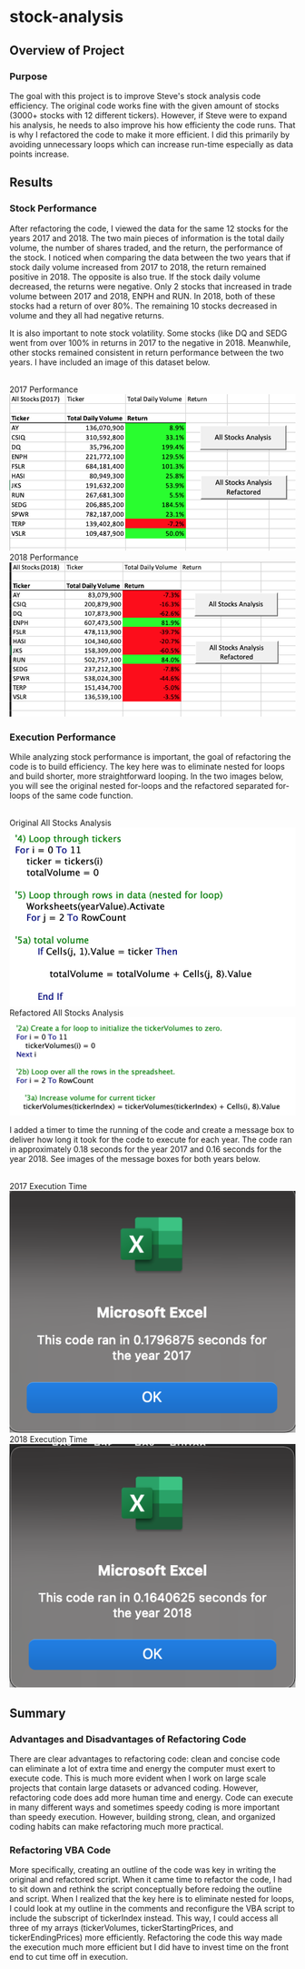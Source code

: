 # stock-analysis

## Overview of Project

### Purpose
The goal with this project is to improve Steve's stock analysis code efficiency. The original code works fine with the given amount of stocks (3000+ stocks with 12 different tickers). However, if Steve were to expand his analysis, he needs to also improve his how efficienty the code runs. That is why I refactored the code to make it more efficient. I did this primarily by avoiding unnecessary loops which can increase run-time especially as data points increase. 

## Results

### Stock Performance 
After refactoring the code, I viewed the data for the same 12 stocks for the years 2017 and 2018. The two main pieces of information is the total daily volume, the number of shares traded, and the return, the performance of the stock. I noticed when comparing the data between the two years that if stock daily volume increased from 2017 to 2018, the return remained positive in 2018. The opposite is also true. If the stock daily volume decreased, the returns were negative. Only 2 stocks that increased in trade volume between 2017 and 2018, ENPH and RUN. In 2018, both of these stocks had a return of over 80%. The remaining 10 stocks decreased in volume and they all had negative returns. <br/>

It is also important to note stock volatility. Some stocks (like DQ and SEDG went from over 100% in returns in 2017 to the negative in 2018. Meanwhile, other stocks remained consistent in return performance between the two years. I have included an image of this dataset below. 

<br/> 2017 Performance ![2017Data](2017Data.png)  <br/> 2018 Performance ![2018Data](2018Data.png) <br/>

### Execution Performance
While analyzing stock performance is important, the goal of refactoring the code is to build efficiency. The key here was to eliminate nested for loops and build shorter, more straightforward looping. In the two images below, you will see the original nested for-loops and the refactored separated for-loops of the same code function. 

<br/> Original All Stocks Analysis ![original](original.png)   <br/> Refactored All Stocks Analysis![refactor](refactor.png) <br/>


I added a timer to time the running of the code and create a message box to deliver how long it took for the code to execute for each year. The code ran in approximately 0.18 seconds for the year 2017 and 0.16 seconds for the year 2018. See images of the message boxes for both years below.

<br/> 2017 Execution Time ![VBA_Challenge_2017](VBA_Challenge_2017.png)  <br/> 2018 Execution Time ![VBA_Challenge_2018](VBA_Challenge_2018.png) <br/>
## Summary 

### Advantages and Disadvantages of Refactoring Code
There are clear advantages to refactoring code: clean and concise code can eliminate a lot of extra time and energy the computer must exert to execute code. This is much more evident when I work on large scale projects that contain large datasets or advanced coding. However, refactoring code does add more human time and energy. Code can execute in many different ways and sometimes speedy coding is more important than speedy execution. However, building strong, clean, and organized coding habits can make refactoring much more practical. <br/>

### Refactoring VBA Code
More specifically, creating an outline of the code was key in writing the original and refactored script. When it came time to refactor the code, I had to sit down and rethink the script conceptually before redoing the outline and script. When I realized that the key here is to eliminate nested for loops, I could look at my outline in the comments and reconfigure the VBA script to include the subscript of tickerIndex instead. This way, I could access all three of my arrays (tickerVolumes, tickerStartingPrices, and tickerEndingPrices) more efficiently. Refactoring the code this way made the execution much more efficient but I did have to invest time on the front end to cut time off in execution. 



